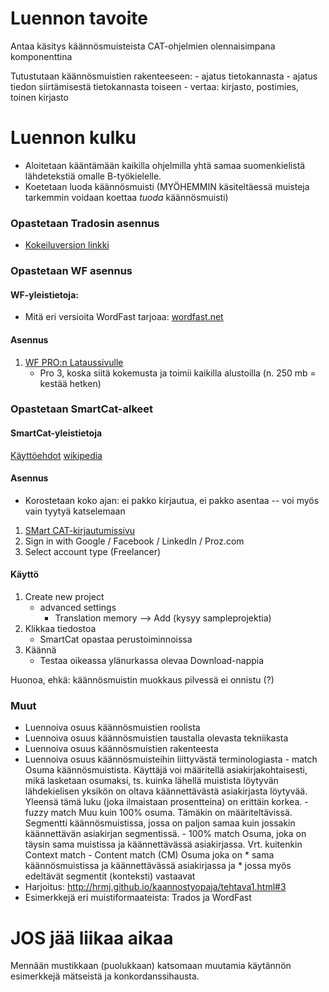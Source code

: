 Luennon tavoite
===============

Antaa käsitys käännösmuisteista CAT-ohjelmien olennaisimpana komponenttina

Tutustutaan käännösmuistien rakenteeseen:
    - ajatus tietokannasta
    - ajatus tiedon siirtämisestä tietokannasta toiseen
        - vertaa: kirjasto, postimies, toinen kirjasto

Luennon kulku
=============

- Aloitetaan kääntämään kaikilla ohjelmilla yhtä samaa suomenkielistä lähdetekstiä omalle B-työkielelle.
- Koetetaan luoda käännösmuisti (MYÖHEMMIN käsiteltäessä muisteja tarkemmin voidaan koettaa *tuoda* käännösmuisti)


### Opastetaan Tradosin asennus

- [Kokeiluversion linkki](http://www.sdltrados.com/products/trados-studio/free-trial.html)

### Opastetaan WF asennus

#### WF-yleistietoja:


- Mitä eri versioita WordFast tarjoaa: [wordfast.net](https://www.wordfast.net/)

#### Asennus

1. [WF PRO:n Lataussivulle](http://www.wordfast.com/downloadpage)
    - Pro 3, koska siitä kokemusta ja toimii kaikilla alustoilla (n. 250 mb = kestää hetken)


### Opastetaan SmartCat-alkeet

#### SmartCat-yleistietoja

[Käyttöehdot](https://www.smartcat.ai/terms/)
[wikipedia](https://en.wikipedia.org/wiki/SmartCAT)

#### Asennus

- Korostetaan koko ajan: ei pakko kirjautua, ei pakko asentaa -- voi myös vain tyytyä katselemaan

1. [SMart CAT-kirjautumissivu](https://www.smartcat.ai/freelance/?uiCulture=en)
2. Sign in with Google / Facebook / LinkedIn / Proz.com
3. Select account type (Freelancer)

#### Käyttö

1. Create new project
    - advanced settings
        - Translation memory --> Add
        (kysyy sampleprojektia)
2. Klikkaa tiedostoa
    - SmartCat opastaa perustoiminnoissa
3. Käännä
    - Testaa oikeassa ylänurkassa olevaa Download-nappia

Huonoa, ehkä: käännösmuistin muokkaus pilvessä ei onnistu (?)


### Muut

- Luennoiva osuus käännösmuistien roolista
- Luennoiva osuus käännösmuistien taustalla olevasta tekniikasta
- Luennoiva osuus käännösmuistien rakenteesta
- Luennoiva osuus käännösmuisteihin liittyvästä terminologiasta
		- match
		    Osuma käännösmuistista. Käyttäjä voi määritellä asiakirjakohtaisesti, mikä lasketaan osumaksi, ts. kuinka 
		    lähellä muistista löytyvän lähdekielisen yksikön on oltava käännettävästä asiakirjasta löytyvää.
		    Yleensä tämä luku (joka ilmaistaan prosentteina) on erittäin korkea.
		- fuzzy match
            Muu kuin 100% osuma. Tämäkin on määriteltävissä. Segmentti
            käännösmuistissa, jossa on paljon samaa kuin
            jossakin käännettävän asiakirjan segmentissä.
		- 100% match
            Osuma, joka on täysin sama muistissa ja käännettävässä asiakirjassa. Vrt.
            kuitenkin Context match
		- Content match (CM)
            Osuma joka on
            * sama käännösmuistissa ja käännettävässä asiakirjassa ja 
            * jossa myös edeltävät segmentit (konteksti) vastaavat
- Harjoitus: http://hrmj.github.io/kaannostyopaja/tehtava1.html#3
- Esimerkkejä eri muistiformaateista: Trados ja WordFast

JOS jää liikaa aikaa
====================

Mennään mustikkaan (puolukkaan) katsomaan muutamia käytännön esimerkkejä mätseistä ja konkordanssihausta.


